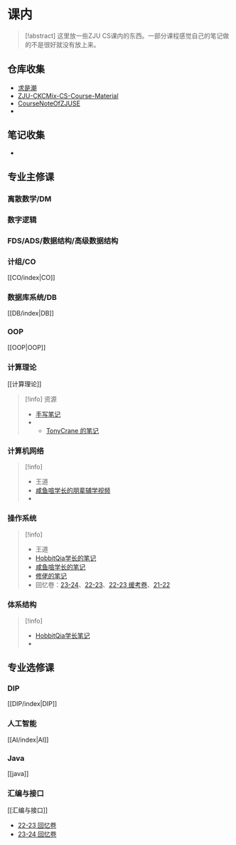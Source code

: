 # 课内

>[!abstract] 这里放一些ZJU CS课内的东西。一部分课程感觉自己的笔记做的不是很好就没有放上来。

## 仓库收集
- [求是潮](https://github.com/QSCTech/zju-icicles)
- [ZJU-CKCMix-CS-Course-Material](https://github.com/zyxNova/ZJU-CKCMix-CS-Course-Material/tree/master)
- [CourseNoteOfZJUSE](https://github.com/Zhang-Each/CourseNoteOfZJUSE)
- 
## 笔记收集
- 
## 专业主修课
### 离散数学/DM
### 数字逻辑
### FDS/ADS/数据结构/高级数据结构
### 计组/CO
[[CO/index|CO]]
### 数据库系统/DB
[[DB/index|DB]]
### OOP
[[OOP|OOP]]
### 计算理论
[[计算理论]]
> [!info] 资源
> - [手写笔记](https://github.com/zyxNova/ZJU-CKCMix-CS-Course-Material/tree/master/ToC%E8%AE%A1%E7%AE%97%E7%90%86%E8%AE%BA/Notes)
> - - [TonyCrane 的笔记](https://note.tonycrane.cc/cs/tcs/toc/)

### 计算机网络

> [!info]
> - 王道
> - [咸鱼喧学长的朋辈辅学视频](https://www.bilibili.com/video/BV1Xr4y1r7gM/)
> - 

### 操作系统
> [!info]
> - 王道
> - [HobbitQia学长的笔记](https://note.hobbitqia.cc/OS/)
>- [咸鱼喧学长的笔记](https://xuan-insr.github.io/%E6%A0%B8%E5%BF%83%E7%9F%A5%E8%AF%86/os/I_overview/1_intro/)
>- [修佬的笔记](https://note.isshikih.top/cour_note/D3QD_OperatingSystem/)
>- 回忆卷：[23-24](https://www.cc98.org/topic/5797608)、[22-23](https://www.cc98.org/topic/5507220)、[22-23 缓考卷](https://www.cc98.org/topic/5532578)、[21-22](https://www.cc98.org/topic/5236920) 

### 体系结构
>[!info] 
>- [HobbitQia学长笔记](https://note.hobbitqia.cc/CA/)
>- 
## 专业选修课
### DIP
[[DIP/index|DIP]]
### 人工智能
[[AI/index|AI]]
### Java
[[java]]
### 汇编与接口
[[汇编与接口]]
- [22-23 回忆卷](https://www.cc98.org/topic/5510882)
- [23-24 回忆卷](https://www.cc98.org/topic/5804583)